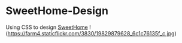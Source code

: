 # SweetHome-Design
Using CSS to design
[SweetHome](http://katherinejs.aisites.com/Design-Interactive-css/FINAL/index.html)
!(https://farm4.staticflickr.com/3830/19829879628_6c1c76135f_c.jpg)
